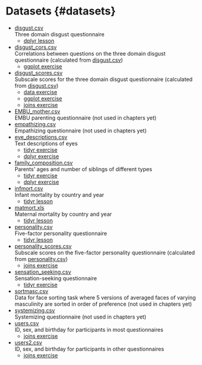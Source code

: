 # Datasets {#datasets}

* [disgust.csv](data/disgust.csv)  
    Three domain disgust questionnaire
    * [dplyr lesson](#data-disgust)
* [disgust_cors.csv](data/disgust_cors.csv)  
    Correlations between questions on the three domain disgust questionnaire (calculated from [disgust.csv](data/disgust.csv))
    * [ggplot exercise](exercises/03_ggplot_exercise.Rmd)
* [disgust_scores.csv](data/disgust_scores.csv)  
    Subscale scores for the three domain disgust questionnaire (calculated from [disgust.csv](data/disgust.csv))
    * [data exercise](exercises/02_data_exercise.Rmd)
    * [ggplot exercise](exercises/03_ggplot_exercise.Rmd)
    * [joins exercise](exercises/06_joins_exercise.Rmd)
* [EMBU_mother.csv](data/EMBU_mother.csv)  
    EMBU parenting questionnaire (not used in chapters yet)
* [empathizing.csv](data/empathizing.csv)  
    Empathizing questionnaire (not used in chapters yet)
* [eye_descriptions.csv](data/eye_descriptions.csv)  
    Text descriptions of eyes
    * [tidyr exercise](exercises/04_tidyr_exercise.Rmd)
    * [dplyr exercise](exercises/05_dplyr_exercise.Rmd)
* [family_composition.csv](data/family_composition.csv)  
    Parents' ages and number of siblings of different types
    * [tidyr exercise](exercises/04_tidyr_exercise.Rmd)
    * [dplyr exercise](exercises/05_dplyr_exercise.Rmd)
* [infmort.csv](data/infmort.csv)  
    Infant mortality by country and year
    * [tidyr lesson](#data-infmort)
* [matmort.xls](data/matmort.xls)  
    Maternal mortality by country and year
    * [tidyr lesson](#data-matmort)
* [personality.csv](data/personality.csv)  
    Five-factor personality questionnaire
    * [tidyr lesson](#data-personality)
* [personality_scores.csv](data/personality_scores.csv)  
    Subscale scores on the five-factor personality questionnaire (calculated from [personality.csv](data/personality.csv))
    * [joins exercise](exercises/06_joins_exercise.Rmd)
* [sensation_seeking.csv](data/sensation_seeking.csv)  
    Sensation-seeking questionnaire
    * [tidyr exercise](exercises/04_tidyr_exercise.Rmd)
* [sortmasc.csv](data/sortmasc.csv)  
    Data for face sorting task where 5 versions of averaged faces of varying masculinity are sorted in order of preference (not used in chapters yet)
* [systemizing.csv](data/systemizing.csv)  
    Systemizing questionnaire (not used in chapters yet)
* [users.csv](data/users.csv)  
    ID, sex, and birthday for participants in most questionnaires
    * [joins exercise](exercises/06_joins_exercise.Rmd)
* [users2.csv](data/users2.csv)  
    ID, sex, and birthday for participants in other questionnaires
    * [joins exercise](exercises/06_joins_exercise.Rmd)
